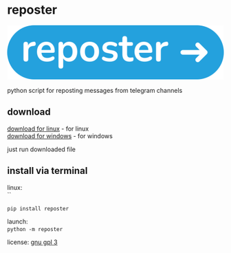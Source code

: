 # reposter

<img src="https://github.com/gmankab/reposter/raw/main/reposter/icons/wide.png">

python script for reposting messages from telegram channels

## download

[download for linux](https://github.com/gmankab/reposter/releases/download/reposter_launcher/reposter.sh) - for linux  
[download for windows](https://github.com/gmankab/reposter/releases/download/reposter_launcher/reposter.bat) - for windows

just run downloaded file

## install via terminal

linux:  
``

`pip install reposter`

launch:  
`python -m reposter`


license: [gnu gpl 3](https://gnu.org/licenses/gpl-3.0.en.html)
